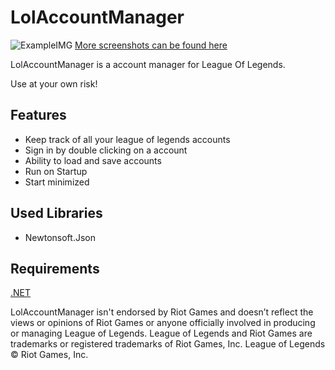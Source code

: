 # LolAccountManager
![ExampleIMG](https://i.imgur.com/4BHW7Us.png)
[More screenshots can be found here](https://imgur.com/a/ITKUrWZ)


LolAccountManager is a account manager for League Of Legends.



Use at your own risk!
## Features
- Keep track of all your league of legends accounts
- Sign in by double clicking on a account
- Ability to load and save accounts
- Run on Startup
- Start minimized


## Used Libraries
- Newtonsoft.Json

## Requirements
[.NET](https://dotnet.microsoft.com/download/dotnet/5.0)




LolAccountManager isn't endorsed by Riot Games and doesn’t reflect the views or opinions of Riot Games or anyone officially involved in producing or managing League of Legends. League of Legends and Riot Games are trademarks or registered trademarks of Riot Games, Inc. League of Legends © Riot Games, Inc.
